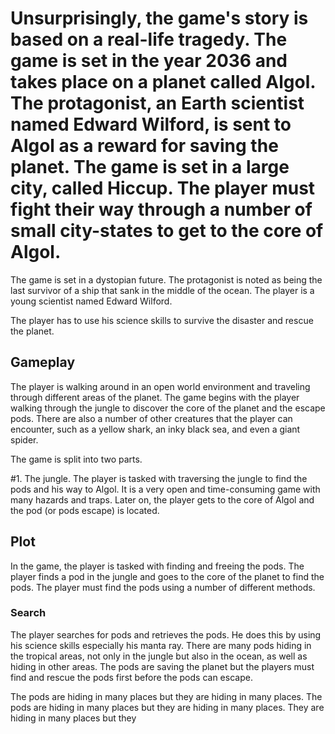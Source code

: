 # Unsurprisingly, the game's story is based on a real-life tragedy. The game is set in the year 2036 and takes place on a planet called Algol. The protagonist, an Earth scientist named Edward Wilford, is sent to Algol as a reward for saving the planet. The game is set in a large city, called Hiccup. The player must fight their way through a number of small city-states to get to the core of Algol.

The game is set in a dystopian future. The protagonist is noted as being the last survivor of a ship that sank in the middle of the ocean. The player is a young scientist named Edward Wilford.

The player has to use his science skills to survive the disaster and rescue the planet.

## Gameplay

The player is walking around in an open world environment and traveling through different areas of the planet. The game begins with the player walking through the jungle to discover the core of the planet and the escape pods. There are also a number of other creatures that the player can encounter, such as a yellow shark, an inky black sea, and even a giant spider.

The game is split into two parts.

#1. The jungle. The player is tasked with traversing the jungle to find the pods and his way to Algol. It is a very open and time-consuming game with many hazards and traps. Later on, the player gets to the core of Algol and the pod (or pods escape) is located.

## Plot

In the game, the player is tasked with finding and freeing the pods. The player finds a pod in the jungle and goes to the core of the planet to find the pods. The player must find the pods using a number of different methods.

###

### Search

The player searches for pods and retrieves the pods. He does this by using his science skills especially his manta ray. There are many pods hiding in the tropical areas, not only in the jungle but also in the ocean, as well as hiding in other areas. The pods are saving the planet but the players must find and rescue the pods first before the pods can escape.

The pods are hiding in many places but they are hiding in many places. The pods are hiding in many places but they are hiding in many places. They are hiding in many places but they